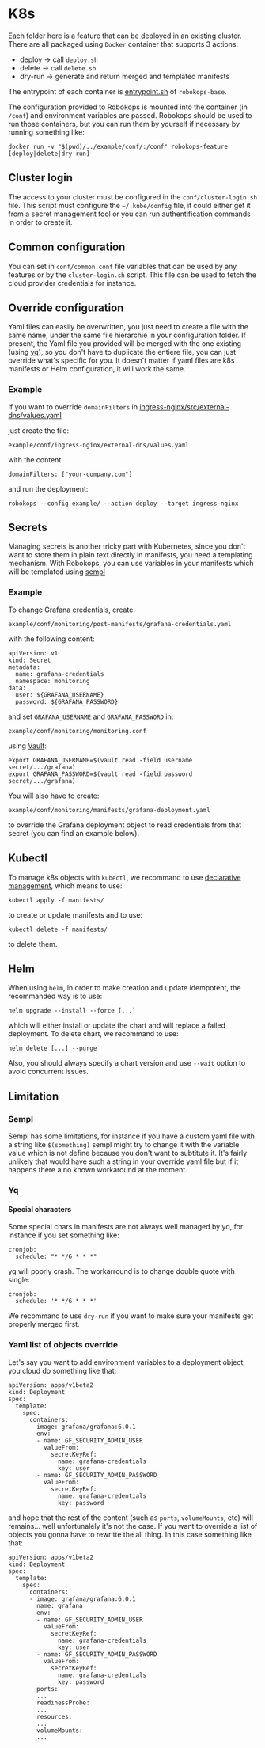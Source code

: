 
# K8s
Each folder here is a feature that can be deployed in an existing cluster.
There are all packaged using `Docker` container that supports 3 actions:
* deploy -> call `deploy.sh`
* delete -> call `delete.sh`
* dry-run -> generate and return merged and templated manifests

The entrypoint of each container is [entrypoint.sh](../docker/entrypoint.sh) of `robokops-base`.

The configuration provided to Robokops is mounted into the container (in `/conf`) and environment variables are passed.
Robokops should be used to run those containers, but you can run them by yourself if necessary by running something like:
```
docker run -v "$(pwd)/../example/conf/:/conf" robokops-feature [deploy|delete|dry-run]
```

## Cluster login
The access to your cluster must be configured in the `conf/cluster-login.sh` file. This script must configure the `~/.kube/config` file, it could either get it from a secret management tool or you can run authentification commands in order to create it.

## Common configuration
You can set in `conf/common.conf` file variables that can be used by any features or by the `cluster-login.sh` script. This file can be used to fetch the cloud provider credentials for instance.

## Override configuration
Yaml files can easily be overwritten, you just need to create a file with the same name, under the same file hierarchie in your configuration folder. If present, the Yaml file you provided will be merged with the one existing (using [yq](https://github.com/mikefarah/yq)), so you don't have to duplicate the entiere file, you can just override what's specific for you. It doesn't matter if yaml files are k8s manifests or Helm configuration, it will work the same.

### Example
If you want to override `domainFilters` in [ingress-nginx/src/external-dns/values.yaml](ingress-nginx/src/external-dns/values.yaml)

just create the file:
```
example/conf/ingress-nginx/external-dns/values.yaml
```
with the content:
```
domainFilters: ["your-company.com"]
```
and run the deployment:
```
robokops --config example/ --action deploy --target ingress-nginx
```

## Secrets
Managing secrets is another tricky part with Kubernetes, since you don't want to store them in plain text directly in manifests, you need a templating mechanism.
With Robokops, you can use variables in your manifests which will be templated using [sempl](https://github.com/nextrevision/sempl)

### Example
To change Grafana credentials, create:
```
example/conf/monitoring/post-manifests/grafana-credentials.yaml
```
with the following content:
```
apiVersion: v1
kind: Secret
metadata:
  name: grafana-credentials
  namespace: monitoring
data:
  user: ${GRAFANA_USERNAME}
  password: ${GRAFANA_PASSWORD}
```
and set `GRAFANA_USERNAME` and `GRAFANA_PASSWORD` in:
```
example/conf/monitoring/monitoring.conf
```
using [Vault](https://www.vaultproject.io/):
```
export GRAFANA_USERNAME=$(vault read -field username secret/.../grafana)
export GRAFANA_PASSWORD=$(vault read -field password secret/.../grafana)
```
You will also have to create:
```
example/conf/monitoring/manifests/grafana-deployment.yaml
```
to override the Grafana deployment object to read credentials from that secret (you can find an example below).

## Kubectl
To manage k8s objects with `kubectl`, we recommand to use [declarative management](https://kubernetes.io/docs/tasks/manage-kubernetes-objects/declarative-config/), which means to use:
```
kubectl apply -f manifests/
```
to create or update manifests and to use:
```
kubectl delete -f manifests/
```
to delete them.

## Helm
When using `helm`, in order to make creation and update idempotent, the recommanded way is to use:
```
helm upgrade --install --force [...]
```
which will either install or update the chart and will replace a failed deployment. To delete chart, we recommand to use:
```
helm delete [...] --purge
```
Also, you should always specify a chart version and use `--wait` option to avoid concurrent issues.

## Limitation

### Sempl
Sempl has some limitations, for instance if you have a custom yaml file with a string like `$(something)` sempl might try to change it with the variable value which is not define because you don't want to subtitute it. It's fairly unlikely that would have such a string in your override yaml file but if it happens there a no known workaround at the moment.

### Yq
#### Special characters
Some special chars in manifests are not always well managed by yq, for instance if you set something like:
```
cronjob:
  schedule: "* */6 * * *"
```
yq will poorly crash. The workarround is to change double quote with single:
```
cronjob:
  schedule: '* */6 * * *'
```
We recommand to use `dry-run` if you want to make sure your manifests get properly merged first. 

### Yaml list of objects override
Let's say you want to add environment variables to a deployment object, you cloud do something like that:
```
apiVersion: apps/v1beta2
kind: Deployment
spec:
  template:
    spec:
      containers:
      - image: grafana/grafana:6.0.1
        env:
        - name: GF_SECURITY_ADMIN_USER
          valueFrom:
            secretKeyRef:
              name: grafana-credentials
              key: user
        - name: GF_SECURITY_ADMIN_PASSWORD
          valueFrom:
            secretKeyRef:
              name: grafana-credentials
              key: password
```
and hope that the rest of the content (such as `ports`, `volumeMounts`, etc) will remains... well unfortunalely it's not the case. If you want to override a list of objects you gonna have to rewritte the all thing. In this case something like that:
```
apiVersion: apps/v1beta2
kind: Deployment
spec:
  template:
    spec:
      containers:
      - image: grafana/grafana:6.0.1
        name: grafana
        env:
        - name: GF_SECURITY_ADMIN_USER
          valueFrom:
            secretKeyRef:
              name: grafana-credentials
              key: user
        - name: GF_SECURITY_ADMIN_PASSWORD
          valueFrom:
            secretKeyRef:
              name: grafana-credentials
              key: password
        ports:
        ...
        readinessProbe:
        ...
        resources:
        ...
        volumeMounts:
        ...
```
